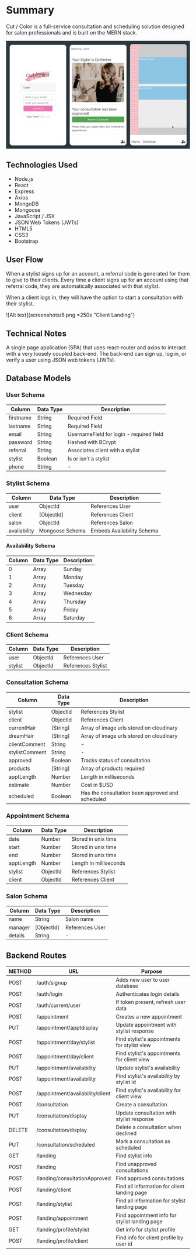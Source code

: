 # Summary
Cut / Color is a full-service consultation and scheduling solution designed for salon professionals and is built on the MERN stack.

![Alt text](screenshots/2.png?raw=true "Overview")

## Technologies Used
* Node.js
* React
* Express
* Axios
* MongoDB
* Mongoose
* JavaScript / JSX
* JSON Web Tokens (JWTs)
* HTML5
* CSS3
* Bootstrap

## User Flow

When a stylist signs up for an account, a referral code is generated for them to give to their clients. Every time a client signs up for an account using that referral code, they are automatically associated with that stylist. 

When a client logs in, they will have the option to start a consultation with their stylist. 

![Alt text](screenshots/6.png =250x "Client Landing")

## Technical Notes

A single page application (SPA) that uses react-router and axios to interact with a very loosely coupled back-end. The back-end can sign up, log in, or verify a user using JSON web tokens (JWTs). 

## Database Models

### User Schema
| Column | Data Type | Description |
|--------|-----------|-------------|
| firstname | String |  Required Field |
| lastname | String | Required Field |
| email | String | UsernameField for login - required field |
| password | String | Hashed with BCrypt |
| referral | String | Associates client with a stylist |
| stylist | Boolean | Is or isn't a stylist |
| phone | String | - |

### Stylist Schema
| Column | Data Type | Description |
|--------|-----------|-------------|
| user | ObjectId |  References User |
| client | [ObjectId] | References Client |
| salon | ObjectId | References Salon |
| availability | Mongoose Schema | Embeds Availability Schema |

#### Availability Schema
| Column | Data Type | Description |
|--------|-----------|-------------|
| 0 | Array |  Sunday |
| 1 | Array | Monday |
| 2 | Array | Tuesday |
| 3 | Array | Wednesday |
| 4 | Array | Thursday |
| 5 | Array | Friday |
| 6 | Array | Saturday |

### Client Schema
| Column | Data Type | Description |
|--------|-----------|-------------|
| user | ObjectId |  References User |
| stylist | ObjectId | References Stylist |

### Consultation Schema
| Column | Data Type | Description |
|--------|-----------|-------------|
| stylist | ObjectId |  References Stylist |
| client | ObjectId | References Client |
| currentHair | [String] | Array of image urls stored on cloudinary |
| dreamHair | [String] | Array of image urls stored on cloudinary |
| clientComment | String | - |
| stylistComment | String | - |
| approved | Boolean | Tracks status of consultation |
| products | [String] | Array of products required |
| apptLength | Number | Length in milliseconds |
| estimate | Number | Cost in $USD |
| scheduled | Boolean | Has the consultation been approved and scheduled |

### Appointment Schema
| Column | Data Type | Description |
|--------|-----------|-------------|
| date | Number | Stored in unix time |
| start | Number | Stored in unix time |
| end | Number | Stored in unix time |
| apptLength | Number | Length in milliseconds |
| stylist | ObjectId |  References Stylist |
| client | ObjectId | References Client |

### Salon Schema
| Column | Data Type | Description |
|--------|-----------|-------------|
| name | String | Salon name |
| manager | [ObjectId] | References User |
| details | String | - |

## Backend Routes
METHOD | URL | Purpose
--- | --- | ---
POST | /auth/signup | Adds new user to user database
POST | /auth/login | Authenticates login details
POST | /auth/current/user | If token present, refresh user data
POST | /appointment | Creates a new appointment
PUT | /appointment/apptdisplay | Update appointment with stylist response
POST | /appointment/day/stylist | Find stylist's appointments for stylist view
POST | /appointment/day/client | Find stylist's appointments for client view
PUT | /appointment/availability | Update stylist's availability
POST | /appointment/availability | Find stylist's availability by stylist id
POST | /appointment/availability/client | Find stylist's availability for client view
POST | /consultation | Create a consultation
PUT | /consultation/display | Update consultation with stylist response
DELETE | /consultation/display | Delete a consultation when declined
PUT | /consultation/scheduled | Mark a consultation as scheduled
GET | /landing | Find stylist info
POST | /landing | Find unapproved consultations
POST | /landing/consultationApproved | Find approved consultations
POST | /landing/client | Find all information for client landing page
POST | /landing/stylist | Find all information for stylist landing page
POST | /landing/appointment | Find appointment info for stylist landing page
GET | /landing/profile/stylist | Get info for stylist profile
POST | /landing/profile/client | Find info for client profile by user id

